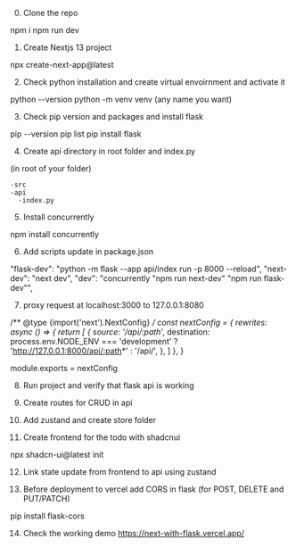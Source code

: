0. Clone the repo 

npm i
npm run dev

1. Create Nextjs 13 project

npx create-next-app@latest

2. Check python installation and create virtual envoirnment and activate it

python --version
python -m venv venv (any name you want)

3. Check pip version and packages and install flask

pip --version
pip list
pip install flask

4. Create api directory in root folder and index.py

(in root of your folder)

	-src
	-api
	  -index.py

5. Install concurrently

npm install concurrently

6. Add scripts update in package.json

"flask-dev": "python -m flask --app api/index run -p 8000 --reload",
"next-dev": "next dev",
"dev": "concurrently \"npm run next-dev\" \"npm run flask-dev\"",

7. proxy request at localhost:3000 to 127.0.0.1:8080

/** @type {import('next').NextConfig} */
const nextConfig = {
    rewrites: async () => {
        return [
        {
            source: '/api/:path*',
            destination:
            process.env.NODE_ENV === 'development'
                ? 'http://127.0.0.1:8000/api/:path*'
                : '/api/',
        },
        ]
  },
}

module.exports = nextConfig

8. Run project and verify that flask api is working

9. Create routes for CRUD in api

10. Add zustand and create store folder

11. Create frontend for the todo with shadcnui

npx shadcn-ui@latest init

12. Link state update from frontend to api using zustand


13. Before deployment to vercel add CORS in flask (for POST, DELETE and PUT/PATCH)

pip install flask-cors

14. Check the working demo
https://next-with-flask.vercel.app/